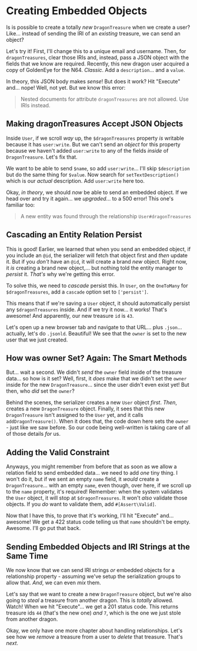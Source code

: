 # Creating Embedded Objects

Is is possible to create a totally *new* `DragonTreasure` when we create a user?
Like... instead of sending the IRI of an *existing* treasure, we can send an object?

Let's try it! First, I'll change this to a unique email and username. Then, for
`dragonTreasures`, clear those IRIs and, instead, pass a JSON object with the
fields that we know are required. Recently, this new dragon user acquired a copy
of GoldenEye for the N64. *Classic*. Add a `description`... and a `value`.

In theory, this JSON body makes *sense*! But does it work? Hit "Execute" and...
nope! Well, not yet. But we know this error:

> Nested documents for attribute `dragonTreasures` are not allowed. Use IRIs instead.

## Making dragonTreasures Accept JSON Objects

Inside `User`, if we scroll *way* up, the `$dragonTreasures` property *is* writable
because it has `user:write`. But we can't send an *object* for this property because
we haven't added `user:write` to any of the fields *inside* of `DragonTreasure`.
Let's fix that.

We want to be able to send `$name`, so add `user:write`... I'll skip `$description`
but do the same thing for `$value`. Now search for `setTextDescription()` which is
our *actual* description. Add `user:write` here too.

Okay, *in theory*, we should *now* be able to send an embedded object. If we head
over and try it again... we *upgraded*... to a 500 error! This one's familiar too:

> A new entity was found through the relationship `User#dragonTreasures`

## Cascading an Entity Relation Persist

This is good! Earlier, we learned that when you send an embedded object, if you
include an `@id`, the serializer will fetch that object first and *then* update it.
But if you *don't* have an `@id`, it will create a brand *new* object. Right now,
it *is* creating a brand new object,... but nothing told the entity manager to
*persist* it. *That's* why we're getting this error.

To solve this, we need to *cascade* persist this. In `User`, on the `OneToMany` for
`$dragonTreasures`, add a `cascade` option set to `['persist']`.

This means that if we're saving a `User` object, it should automatically persist
any `$dragonTreasures` inside. And if we try it now... it works! That's awesome!
And apparently, our new treasure `id` is `43`.

Let's open up a new browser tab and navigate to that URL... plus `.json`... actually,
let's do `.jsonld`. Beautiful! We see that the `owner` is set to the new user that
we just created.

## How was owner Set? Again: The Smart Methods

But... wait a second. We didn't *send* the `owner` field inside of the treasure
data... so how is it set? Well, first, it *does* make that we didn't set the
`owner` inside for the new `DragonTreasure`... since the user didn't even exist
yet! But then, who *did* set the `owner`?

Behind the scenes, the serializer creates a new `User` object *first*. *Then*,
creates a new `DragonTreasure` object. Finally, it sees that this new `DragonTreasure`
isn't assigned to the `User` yet, and it calls `addDragonTreasure()`. When it
does that, the code down here sets the `owner` - just like we saw before. So our
code being well-written is taking care of all of those details *for* us.

## Adding the Valid Constraint

Anyways, you might remember from before that as soon as we allow a relation field
to send embedded data... we need to add *one* tiny thing. I won't do it, but if
we sent an empty `name` field, it *would* create a `DragonTreasure`... with an empty
`name`, even though, over here, if we scroll up to the `name` property, it's required!
Remember: when the system validates the `User` object, it will stop at
`$dragonTreasures`. It won't *also* validate those objects. If you *do* want to
validate them, add `#[Assert\Valid]`.

Now that I have this, to prove that it's working, I'll hit "Execute" and... awesome!
We get a 422 status code telling us that `name` shouldn't be empty. Awesome. I'll
go put that back.

## Sending Embedded Objects and IRI Strings at the Same Time

We now know that we can send IRI strings *or* embedded objects for a relationship
property - assuming we've setup the serialization groups to allow that. *And*, we
can even *mix* them.

Let's say that we want to create a new `DragonTreasure` object, but we're also going
to *steal* a treasure from another dragon. This is *totally* allowed. Watch! When
we hit "Execute"... we get a 201 status code. This returns treasure ids `44` (that's
the new one) *and* `7`, which is the one we just stole from another dragon.

Okay, we only have one more chapter about handling relationships. Let's see how we
*remove* a treasure from a user to *delete* that treasure. That's *next*.
